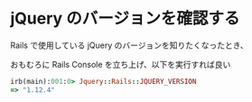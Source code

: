 # jQuery のバージョンを確認する

Rails で使用している jQuery のバージョンを知りたくなったとき、

おもむろに Rails Console を立ち上げ、以下を実行すれば良い

```rb
irb(main):001:0> Jquery::Rails::JQUERY_VERSION
=> "1.12.4"
```
